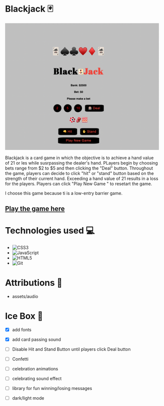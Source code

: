 # Blackjack 🃏

![Alt text](images/Gamepic-wide.png)
 
 Blackjack is a card game in which the objective is to achieve a hand value of 21 or les while susrpassing the dealer's hand. PLayers begin by choosing bets range from $2 to $5 and then clicking the "Deal" button. Throughout the game, players can decide to click "hit" or "stand" button based on the strength of their current hand. Exceeding a hand value of 21 results in a loss for the players. Players can click "Play New Game " to resetart the game. 

 I choose this game because ti is a low-entry barrier game. 

## **[Play the game here](https://blackjack-jw-1.netlify.app/)**

# Technologies used 💻

* <a>![CSS3](https://img.shields.io/badge/css3-%231572B6.svg?style=for-the-badge&logo=css3&logoColor=white)</a>
* <a>![JavaScript](https://img.shields.io/badge/javascript-%23323330.svg?style=for-the-badge&logo=javascript&logoColor=%23F7DF1E)</a>
* <a>![HTML5](https://img.shields.io/badge/html5-%23E34F26.svg?style=for-the-badge&logo=html5&logoColor=white)</a>
* <a>![Git](https://img.shields.io/badge/git-%23F05033.svg?style=for-the-badge&logo=git&logoColor=white)</a>

# Attributions 💌
* assets/audio

# Ice Box 🧊 
- [x] add fonts
- [x] add card passing sound
- [ ] Disable Hit and Stand Button until players click Deal button
- [ ] Confetti
- [ ] celebration animations
- [ ] celebrating sound effect
- [ ] library for fun winning/losing messages
- [ ] dark/light mode






